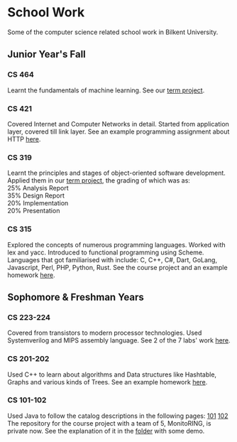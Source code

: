 # School Work
Some of the computer science related school work in Bilkent University.
## Junior Year's Fall
### CS 464
Learnt the fundamentals of machine learning. See our [term project](https://github.com/larafenercioglu/emotion_detection).
### CS 421
Covered Internet and Computer Networks in detail. Started from application layer, covered till link layer. See an example programming assignment about HTTP [here](https://github.com/seco-lorem/SchoolWork/tree/main/ParallelFileDownloader).
### CS 319
Learnt the principles and stages of object-oriented software development. Applied them in our [term project](https://github.com/seco-lorem/YACM), the grading of which was as:\
25% Analysis Report\
35% Design Report\
20% Implementation\
20% Presentation
### CS 315
Explored the concepts of numerous programming languages. Worked with lex and yacc. Introduced to functional programming using Scheme. Languages that got familiarised with include: C, C++, C#, Dart, GoLang, Javascript, Perl, PHP, Python, Rust. See the course project and an example homework [here](https://github.com/seco-lorem/SchoolWork/tree/main/CS315).
## Sophomore & Freshman Years
### CS 223-224
Covered from transistors to modern processor technologies. Used Systemverilog and MIPS assembly language. See 2 of the 7 labs' work [here](https://github.com/seco-lorem/SchoolWork/tree/main/224).
### CS 201-202
Used C++ to learn about algorithms and Data structures like Hashtable, Graphs and various kinds of Trees. See an example homework [here](https://github.com/seco-lorem/SchoolWork/tree/main/hw4).
### CS 101-102
Used Java to follow the catalog descriptions in the following pages: [101](https://stars.bilkent.edu.tr/syllabus/view/CS/101/20191?section=1) [102](https://stars.bilkent.edu.tr/syllabus/view/CS/102/20192?section=1)\
The repository for the course project with a team of 5, MonitoRING, is private now. See the explanation of it in the [folder](https://github.com/seco-lorem/SchoolWork/tree/main/MonitoRING) with some demo.

